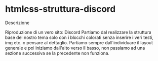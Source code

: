 # htmlcss-struttura-discord

Descrizione

Riproduzione di un vero sito: Discord
Partiamo dal realizzare la struttura base del nostro tema solo con i blocchi colorati senza inserire i veri testi, img etc. o pensare al dettaglio.
Partiamo sempre dall'individuare il layout generale e poi iniziamo dall'alto verso il basso, non passiamo ad una sezione successiva se la precedente non funziona.
